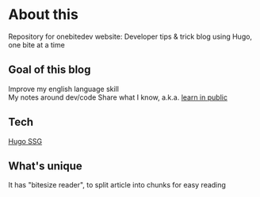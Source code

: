 # About this
Repository for onebitedev website: Developer tips & trick blog using Hugo, one bite at a time

## Goal of this blog
Improve my english language skill  
My notes around dev/code
Share what I know, a.k.a. [learn in public](https://www.swyx.io/learn-in-public/)

## Tech
[Hugo SSG](http://gohugo.io/)

## What's unique
It has "bitesize reader", to split article into chunks for easy reading